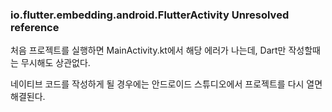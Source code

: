 ### io.flutter.embedding.android.FlutterActivity Unresolved reference

처음 프로젝트를 실행하면 MainActivity.kt에서 해당 에러가 나는데, 
Dart만 작성할때는 무시해도 상관없다.

네이티브 코드를 작성하게 될 경우에는 안드로이드 스튜디오에서 프로젝트를 다시 열면 해결된다.